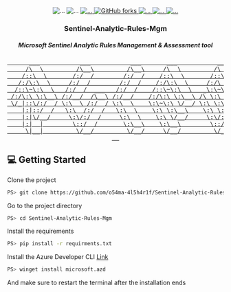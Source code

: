 <!-- MARKDOWN LINKS & IMAGES -->
<!-- https://www.markdownguide.org/basic-syntax/#reference-style-links -->

<div align="center">
<img alt="..." src="https://img.shields.io/badge/Windows-0078D6?style=for-the-badge&logo=windows&logoColor=white">
<img alt="..." src="https://img.shields.io/badge/python-3.11-blue?style=for-the-badge">

<a href="https://github.com/o54ma-4l5h4r1f/Sentinel-Analytic-Rules-Mgm/issues">
  <img alt="..." src="https://img.shields.io/github/issues/o54ma-4l5h4r1f/Sentinel-Analytic-Rules-Mgm.svg?style=for-the-badge">
</a>

<!--
<a href="https://github.com/o54ma-4l5h4r1f/Sentinel-Analytic-Rules-Mgm/graphs/contributors">
  <img alt="GitHub forks" src="https://img.shields.io/github/contributors/o54ma-4l5h4r1f/Sentinel-Analytic-Rules-Mgm.svg?style=for-the-badge">
</a>
-->

<a href="https://github.com/o54ma-4l5h4r1f/Sentinel-Analytic-Rules-Mgm/network/members">
  <img alt="GitHub forks" src="https://img.shields.io/github/forks/o54ma-4l5h4r1f/Sentinel-Analytic-Rules-Mgm?style=for-the-badge">
</a>

<a href="https://github.com/o54ma-4l5h4r1f/Sentinel-Analytic-Rules-Mgm/stargazers">
  <img alt="..." src="https://img.shields.io/github/stars/o54ma-4l5h4r1f/Sentinel-Analytic-Rules-Mgm.svg?style=for-the-badge">
</a>

<a href="https://github.com/o54ma-4l5h4r1f?tab=followers">
  <img alt="..." src="https://img.shields.io/github/followers/o54ma-4l5h4r1f?style=for-the-badge">
</a>

<a href="https://www.linkedin.com/in/osama-alsharif-21153716a">
  <img alt="..." src="https://img.shields.io/badge/-LinkedIn-black.svg?style=for-the-badge&logo=linkedin&colorB=555">
</a>

</div>

  <h3 align="center">Sentinel-Analytic-Rules-Mgm</h3>
  <h5 align="center">Microsoft Sentinel Analytic Rules Management &amp; Assessment tool</h5>

<!-- PROJECT LOGO -->
<p align="center">
  <a href="#"><pre align="center">
      ___           ___           ___       ___           ___     
     /\  \         /\__\         /\__\     /\  \         /\  \    
    /::\  \       /:/  /        /:/  /    /::\  \       /::\  \   
   /:/\:\  \     /:/  /        /:/  /    /:/\:\  \     /:/\ \  \  
  /::\~\:\  \   /:/  /  ___   /:/  /    /::\~\:\  \   _\:\~\ \  \ 
 /:/\:\ \:\__\ /:/__/  /\__\ /:/__/    /:/\:\ \:\__\ /\ \:\ \ \__\
 \/_|::\/:/  / \:\  \ /:/  / \:\  \    \:\~\:\ \/__/ \:\ \:\ \/__/
    |:|::/  /   \:\  /:/  /   \:\  \    \:\ \:\__\    \:\ \:\__\  
    |:|\/__/     \:\/:/  /     \:\  \    \:\ \/__/     \:\/:/  /  
    |:|  |        \::/  /       \:\__\    \:\__\        \::/  /   
     \|__|         \/__/         \/__/     \/__/         \/__/    
  </pre></a>


</p>


<!-- Getting Started -->
## :computer: Getting Started

Clone the project

```bash
PS> git clone https://github.com/o54ma-4l5h4r1f/Sentinel-Analytic-Rules-Mgm.git
```

Go to the project directory

```bash
PS> cd Sentinel-Analytic-Rules-Mgm
```

Install the requirements

```bash
PS> pip install -r requirments.txt
```

Install the Azure Developer CLI [Link](https://learn.microsoft.com/en-us/azure/developer/azure-developer-cli/install-azd?tabs=winget-windows%2Cbrew-mac%2Cscript-linux&pivots=os-windows)

```bash
PS> winget install microsoft.azd
```

And make sure to restart the terminal after the installation ends

